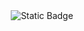 <div align="center">
  <img src="https://img.shields.io/badge/just%20the%20message-blue" alt="Static Badge">
</div>
